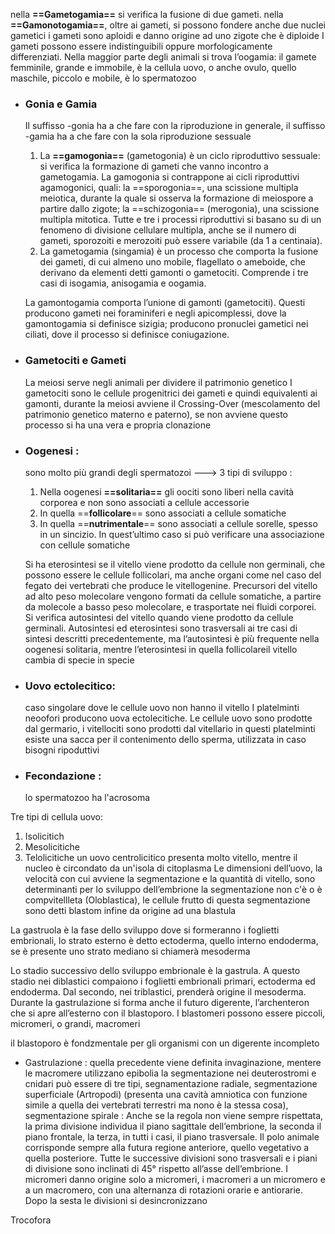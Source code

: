 nella **==Gametogamia==** si  verifica la fusione di due gameti.
nella **==Gamonotogamia==**, oltre ai gameti, si possono fondere anche due nuclei gametici
i gameti sono aploidi e danno origine ad uno zigote che è diploide
I gameti possono essere indistinguibili oppure morfologicamente differenziati. Nella maggior parte degli animali si trova l’oogamia: il gamete femminile, grande e immobile, è la cellula uovo, o anche ovulo, quello maschile, piccolo e mobile, è lo spermatozoo

- ### Gonia e Gamia
	Il suffisso -gonia ha a che fare con la riproduzione in generale, 
	il suffisso -gamia ha a che fare con la sola riproduzione sessuale

	1) La **==gamogonia==** (gametogonia) è un ciclo riproduttivo sessuale: si verifica la formazione di gameti che vanno incontro a gametogamia. La gamogonia si contrappone ai cicli riproduttivi agamogonici, quali: la ==sporogonia==, una scissione multipla meiotica, durante la quale si osserva la formazione di meiospore a partire dallo zigote; la ==schizogonia== (merogonia), una scissione multipla mitotica. Tutte e tre i processi riproduttivi si basano su di un fenomeno di divisione cellulare multipla, anche se il numero di gameti, sporozoiti e merozoiti può essere variabile (da 1 a centinaia). 
	2) La gametogamia (singamia) è un processo che comporta la fusione dei gameti, di cui almeno uno mobile, flagellato o ameboide, che derivano da elementi detti gamonti o gametociti. Comprende i tre casi di isogamia, anisogamia e oogamia. 
	
	La gamontogamia comporta l’unione di gamonti (gametociti). Questi producono gameti nei foraminiferi e negli apicomplessi, dove la gamontogamia si definisce sizigia; producono pronuclei gametici nei ciliati, dove il processo si definisce coniugazione.

- ### Gametociti e Gameti
	La meiosi serve negli animali per dividere il patrimonio genetico
	I gametociti sono le cellule progenitrici dei gameti e quindi equivalenti ai gamonti, durante la meiosi avviene il Crossing-Over (mescolamento del patrimonio genetico materno e paterno), se non avviene questo processo si ha una vera e propria clonazione

- ### Oogenesi : 
	sono molto più grandi degli spermatozoi ---> 3 tipi di sviluppo :
	1) Nella oogenesi **==solitaria==** gli oociti sono liberi nella cavità corporea e non sono associati a cellule accessorie
	2)   In quella ==**follicolare**== sono associati a cellule somatiche
	3)  In quella ==**nutrimentale**== sono associati a cellule sorelle, spesso in un sincizio. In quest’ultimo caso si può verificare una associazione con cellule somatiche
	
	Si ha eterosintesi se il vitello viene prodotto da cellule non germinali, che possono essere le cellule follicolari, ma anche organi come nel caso del fegato dei vertebrati che produce le vitellogenine. Precursori del vitello ad alto peso molecolare vengono formati da cellule somatiche, a partire da molecole a basso peso molecolare, e trasportate nei fluidi corporei. Si verifica autosintesi del vitello quando viene prodotto da cellule germinali. Autosintesi ed eterosintesi sono trasversali ai tre casi di sintesi descritti precedentemente, ma l’autosintesi è più frequente nella oogenesi solitaria, mentre l’eterosintesi in quella follicolareil vitello cambia di specie in specie

- ### Uovo ectolecitico:
	caso singolare dove le cellule uovo non hanno il vitello
	I platelminti neoofori producono uova ectolecitiche. Le cellule uovo sono prodotte dal germario, i vitellociti sono prodotti dal vitellario
	in questi platelminti esiste una sacca per il contenimento dello sperma, utilizzata in caso bisogni ripoduttivi

- ### Fecondazione :
	lo spermatozoo ha l'acrosoma

Tre tipi di cellula uovo:
1) Isolicitich
2) Mesolicitiche
3) Telolicitiche
un uovo centrolicitico presenta molto vitello, mentre il nucleo è circondato da un'isola di citoplasma
Le dimensioni dell’uovo, la velocità con cui avviene la segmentazione e la quantità di vitello, sono determinanti per lo sviluppo dell’embrione
la segmentazione non c'è o è compvitellleta (Oloblastica), le cellule frutto di questa segmentazione sono detti blastom infine da origine ad una blastula

La gastruola è la fase dello sviluppo dove si formeranno i foglietti embrionali, lo strato esterno è detto ectoderma, quello interno endoderma, se è presente uno strato mediano si chiamerà mesoderma

Lo stadio successivo dello sviluppo embrionale è la gastrula. A questo stadio nei diblastici compaiono i foglietti embrionali primari, ectoderma ed endoderma. Dal secondo, nei triblastici, prenderà origine il mesoderma. Durante la gastrulazione si forma anche il futuro digerente, l’archenteron che si apre all’esterno con il blastoporo. I blastomeri possono essere piccoli, micromeri, o grandi, macromeri

il blastoporo è fondzmentale per gli organismi con un digerente incompleto

- Gastrulazione :
	quella precedente viene definita invaginazione, mentere le macromere utilizzano epibolia
la segmentazione nei deuterostromi e cnidari può essere di tre tipi, segnamentazione radiale, segmentazione superficiale (Artropodi) (presenta una cavità amniotica con funzione simile a quella dei vertebrati terrestri ma nono è la stessa cosa), segmentazione spirale : Anche se la regola non viene sempre rispettata, la prima divisione individua il piano sagittale dell’embrione, la seconda il piano frontale, la terza, in tutti i casi, il piano trasversale. Il polo animale corrisponde sempre alla futura regione anteriore, quello vegetativo a quella posteriore. Tutte le successive divisioni sono trasversali e i piani di divisione sono inclinati di 45° rispetto all’asse dell’embrione. I micromeri danno origine solo a micromeri, i macromeri a un micromero e a un macromero, con una alternanza di rotazioni orarie e antiorarie. Dopo la sesta le divisioni si desincronizzano

Trocofora
